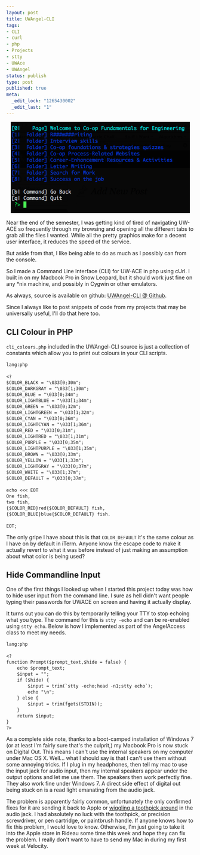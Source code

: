 ```yaml
--- 
layout: post
title: UWAngel-CLI
tags: 
- CLI
- curl
- php
- Projects
- stty
- UWAce
- UWAngel
status: publish
type: post
published: true
meta: 
  _edit_lock: "1265430002"
  _edit_last: "1"
---
```

<div style='text-align:center'>
  <img src="/images/uwangel-cli-1.png" width="480" height="244" />
</div>

Near the end of the semester, I was getting kind of tired of navigating UW-ACE 
so frequently through my browsing and opening all the different tabs to grab all 
the files I wanted. While all the pretty graphics make for a decent user 
interface, it reduces the speed of the service. 

But aside from that, I like being able to do as much as I possibly can from the 
console.

So I made a Command Line Interface (CLI) for UW-ACE in php using cUrl. I built 
in on my Macbook Pro in Snow Leopard, but it should work just fine on any *nix 
machine, and possibly in Cygwin or other emulators. 

As always, source is available on github: <a 
href="http://github.com/phleet/UWAngel-CLI">UWAngel-CLI @ Github</a>.

Since I always like to post snippets of code from my projects that may be 
universally useful, I'll do that here too.

CLI Colour in PHP
-----------------

`cli_colours.php` included in the UWAngel-CLI source is just a collection of 
constants which allow you to print out colours in your CLI scripts.

    lang:php

    <?
    $COLOR_BLACK = "\033[0;30m";
    $COLOR_DARKGRAY = "\033[1;30m";
    $COLOR_BLUE = "\033[0;34m";
    $COLOR_LIGHTBLUE = "\033[1;34m";
    $COLOR_GREEN = "\033[0;32m";
    $COLOR_LIGHTGREEN = "\033[1;32m";
    $COLOR_CYAN = "\033[0;36m";
    $COLOR_LIGHTCYAN = "\033[1;36m";
    $COLOR_RED = "\033[0;31m";
    $COLOR_LIGHTRED = "\033[1;31m";
    $COLOR_PURPLE = "\033[0;35m";
    $COLOR_LIGHTPURPLE = "\033[1;35m";
    $COLOR_BROWN = "\033[0;33m";
    $COLOR_YELLOW = "\033[1;33m";
    $COLOR_LIGHTGRAY = "\033[0;37m";
    $COLOR_WHITE = "\033[1;37m";
    $COLOR_DEFAULT = "\033[0;37m";

    echo <<< EOT
    One fish,
    two fish,
    {$COLOR_RED}red{$COLOR_DEFAULT} fish,
    {$COLOR_BLUE}blue{$COLOR_DEFAULT} fish.

    EOT;

The only gripe I have about this is that `COLOR_DEFAULT` it's the same colour as 
I have on by default in iTerm. Anyone know the escape code to make it actually 
revert to what it was before instead of just making an assumption about what 
color is being used?

Hide Commandline Input
----------------------

One of the first things I looked up when I started this project today was how to 
hide user input from the command line. I sure as hell didn't want people typing 
their passwords for UWACE on screen and having it actually display.

It turns out you can do this by temporarily telling your TTY to stop echoing 
what you type. The command for this is `stty -echo` and can be re-enabled using 
`stty echo`. Below is how I implemented as part of the AngelAccess class to meet 
my needs.

    lang:php

    <?
    function Prompt($prompt_text,$hide = false) {
        echo $prompt_text;
        $input = "";
        if ($hide) {
            $input = trim(`stty -echo;head -n1;stty echo`);
            echo "\n";
        } else {
            $input = trim(fgets(STDIN));
        }
        return $input;
    }
    ?>

As a complete side note, thanks to a boot-camped installation of Windows 7 (or 
at least I'm fairly sure that's the culprit,) my Macbook Pro is now stuck on 
Digital Out. This means I can't use the internal speakers on my computer under 
Mac OS X. Well... what I should say is that I can't use them without some 
annoying tricks. If I plug in my headphones, then tell my mac to use the input 
jack for audio input, then my internal speakers appear under the output options 
and let me use them. The speakers then work perfectly fine. They also work fine 
under Windows 7. A direct side effect of digital out being stuck on is a read 
light emanating from the audio jack. 

The problem is apparently fairly common, unfortunately the only confirmed fixes 
for it are sending it back to Apple or <a 
href="http://forums.macrumors.com/showthread.php?t=239287">wiggling a toothpick 
around</a> in the audio jack. I had absolutely no luck with the toothpick, or 
precision screwdriver, or pen cartridge, or paintbrush handle. If anyone knows 
how to fix this problem, I would love to know. Otherwise, I'm just going to take 
it into the Apple store in Rideau some time this week and hope they can fix the 
problem. I really don't want to have to send my Mac in during my first week at 
Velocity.
